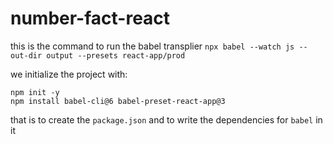 # number-fact-react

this is the command to run the babel transplier
`npx babel --watch js --out-dir output --presets react-app/prod`

we initialize the project with:
```
npm init -y
npm install babel-cli@6 babel-preset-react-app@3
```
that is to create the `package.json` and to write the dependencies for `babel` in it

